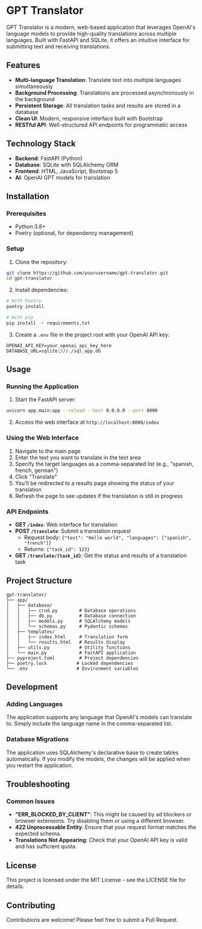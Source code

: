 # GPT Translator

GPT Translator is a modern, web-based application that leverages OpenAI's language models to provide high-quality translations across multiple languages. Built with FastAPI and SQLite, it offers an intuitive interface for submitting text and receiving translations.

## Features

- **Multi-language Translation**: Translate text into multiple languages simultaneously
- **Background Processing**: Translations are processed asynchronously in the background
- **Persistent Storage**: All translation tasks and results are stored in a database
- **Clean UI**: Modern, responsive interface built with Bootstrap
- **RESTful API**: Well-structured API endpoints for programmatic access

## Technology Stack

- **Backend**: FastAPI (Python)
- **Database**: SQLite with SQLAlchemy ORM
- **Frontend**: HTML, JavaScript, Bootstrap 5
- **AI**: OpenAI GPT models for translation

## Installation

### Prerequisites

- Python 3.8+
- Poetry (optional, for dependency management)

### Setup

1. Clone the repository:

```bash
git clone https://github.com/yourusername/gpt-translator.git
cd gpt-translator
```

2. Install dependencies:

```bash
# With Poetry
poetry install

# With pip
pip install -r requirements.txt
```

3. Create a `.env` file in the project root with your OpenAI API key:

```
OPENAI_API_KEY=your_openai_api_key_here
DATABASE_URL=sqlite:///./sql_app.db
```

## Usage

### Running the Application

1. Start the FastAPI server:

```bash
uvicorn app.main:app --reload --host 0.0.0.0 --port 8000
```

2. Access the web interface at `http://localhost:8000/index`

### Using the Web Interface

1. Navigate to the main page
2. Enter the text you want to translate in the text area
3. Specify the target languages as a comma-separated list (e.g., "spanish, french, german")
4. Click "Translate"
5. You'll be redirected to a results page showing the status of your translation
6. Refresh the page to see updates if the translation is still in progress

### API Endpoints

- **GET `/index`**: Web interface for translation
- **POST `/translate`**: Submit a translation request
  - Request body: `{"text": "Hello world", "languages": ["spanish", "french"]}`
  - Returns: `{"task_id": 123}`
- **GET `/translate/{task_id}`**: Get the status and results of a translation task

## Project Structure

```
gpt-translator/
├── app/
│   ├── database/
│   │   ├── crud.py        # Database operations
│   │   ├── db.py          # Database connection
│   │   ├── models.py      # SQLAlchemy models
│   │   └── schemas.py     # Pydantic schemas
│   ├── templates/
│   │   ├── index.html     # Translation form
│   │   └── results.html   # Results display
│   ├── utils.py           # Utility functions
│   └── main.py            # FastAPI application
├── pyproject.toml         # Project dependencies
├── poetry.lock           # Locked dependencies
└── .env                  # Environment variables
```

## Development

### Adding Languages

The application supports any language that OpenAI's models can translate to. Simply include the language name in the comma-separated list.

### Database Migrations

The application uses SQLAlchemy's declarative base to create tables automatically. If you modify the models, the changes will be applied when you restart the application.

## Troubleshooting

### Common Issues

- **"ERR_BLOCKED_BY_CLIENT"**: This might be caused by ad blockers or browser extensions. Try disabling them or using a different browser.
- **422 Unprocessable Entity**: Ensure that your request format matches the expected schema.
- **Translations Not Appearing**: Check that your OpenAI API key is valid and has sufficient quota.

## License

This project is licensed under the MIT License - see the LICENSE file for details.

## Contributing

Contributions are welcome! Please feel free to submit a Pull Request.